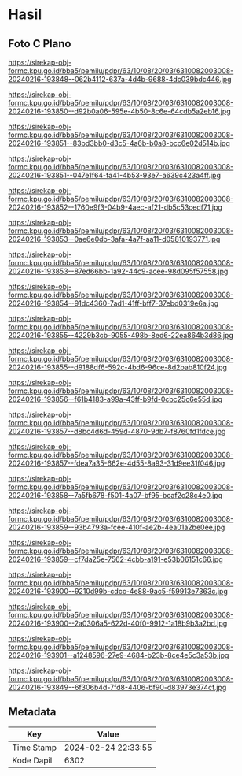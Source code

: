 # Hasil

## Foto C Plano

https://sirekap-obj-formc.kpu.go.id/bba5/pemilu/pdpr/63/10/08/20/03/6310082003008-20240216-193848--062b4112-637a-4d4b-9688-4dc039bdc446.jpg

https://sirekap-obj-formc.kpu.go.id/bba5/pemilu/pdpr/63/10/08/20/03/6310082003008-20240216-193850--d92b0a06-595e-4b50-8c6e-64cdb5a2eb16.jpg

https://sirekap-obj-formc.kpu.go.id/bba5/pemilu/pdpr/63/10/08/20/03/6310082003008-20240216-193851--83bd3bb0-d3c5-4a6b-b0a8-bcc6e02d514b.jpg

https://sirekap-obj-formc.kpu.go.id/bba5/pemilu/pdpr/63/10/08/20/03/6310082003008-20240216-193851--047e1f64-fa41-4b53-93e7-a639c423a4ff.jpg

https://sirekap-obj-formc.kpu.go.id/bba5/pemilu/pdpr/63/10/08/20/03/6310082003008-20240216-193852--1760e9f3-04b9-4aec-af21-db5c53cedf71.jpg

https://sirekap-obj-formc.kpu.go.id/bba5/pemilu/pdpr/63/10/08/20/03/6310082003008-20240216-193853--0ae6e0db-3afa-4a7f-aa11-d05810193771.jpg

https://sirekap-obj-formc.kpu.go.id/bba5/pemilu/pdpr/63/10/08/20/03/6310082003008-20240216-193853--87ed66bb-1a92-44c9-acee-98d095f57558.jpg

https://sirekap-obj-formc.kpu.go.id/bba5/pemilu/pdpr/63/10/08/20/03/6310082003008-20240216-193854--91dc4360-7ad1-41ff-bff7-37ebd0319e6a.jpg

https://sirekap-obj-formc.kpu.go.id/bba5/pemilu/pdpr/63/10/08/20/03/6310082003008-20240216-193855--4229b3cb-9055-498b-8ed6-22ea864b3d86.jpg

https://sirekap-obj-formc.kpu.go.id/bba5/pemilu/pdpr/63/10/08/20/03/6310082003008-20240216-193855--d9188df6-592c-4bd6-96ce-8d2bab810f24.jpg

https://sirekap-obj-formc.kpu.go.id/bba5/pemilu/pdpr/63/10/08/20/03/6310082003008-20240216-193856--f61b4183-a99a-43ff-b9fd-0cbc25c6e55d.jpg

https://sirekap-obj-formc.kpu.go.id/bba5/pemilu/pdpr/63/10/08/20/03/6310082003008-20240216-193857--d8bc4d6d-459d-4870-9db7-f8760fd1fdce.jpg

https://sirekap-obj-formc.kpu.go.id/bba5/pemilu/pdpr/63/10/08/20/03/6310082003008-20240216-193857--fdea7a35-662e-4d55-8a93-31d9ee31f046.jpg

https://sirekap-obj-formc.kpu.go.id/bba5/pemilu/pdpr/63/10/08/20/03/6310082003008-20240216-193858--7a5fb678-f501-4a07-bf95-bcaf2c28c4e0.jpg

https://sirekap-obj-formc.kpu.go.id/bba5/pemilu/pdpr/63/10/08/20/03/6310082003008-20240216-193859--93b4793a-fcee-410f-ae2b-4ea01a2be0ee.jpg

https://sirekap-obj-formc.kpu.go.id/bba5/pemilu/pdpr/63/10/08/20/03/6310082003008-20240216-193859--cf7da25e-7562-4cbb-a191-e53b06151c66.jpg

https://sirekap-obj-formc.kpu.go.id/bba5/pemilu/pdpr/63/10/08/20/03/6310082003008-20240216-193900--9210d99b-cdcc-4e88-9ac5-f59913e7363c.jpg

https://sirekap-obj-formc.kpu.go.id/bba5/pemilu/pdpr/63/10/08/20/03/6310082003008-20240216-193900--2a0306a5-622d-40f0-9912-1a18b9b3a2bd.jpg

https://sirekap-obj-formc.kpu.go.id/bba5/pemilu/pdpr/63/10/08/20/03/6310082003008-20240216-193901--a1248596-27e9-4684-b23b-8ce4e5c3a53b.jpg

https://sirekap-obj-formc.kpu.go.id/bba5/pemilu/pdpr/63/10/08/20/03/6310082003008-20240216-193849--6f306b4d-7fd8-4406-bf90-d83973e374cf.jpg


## Metadata

| Key        | Value               |
| ---------- | ------------------- |
| Time Stamp | 2024-02-24 22:33:55 |
| Kode Dapil | 6302                |



